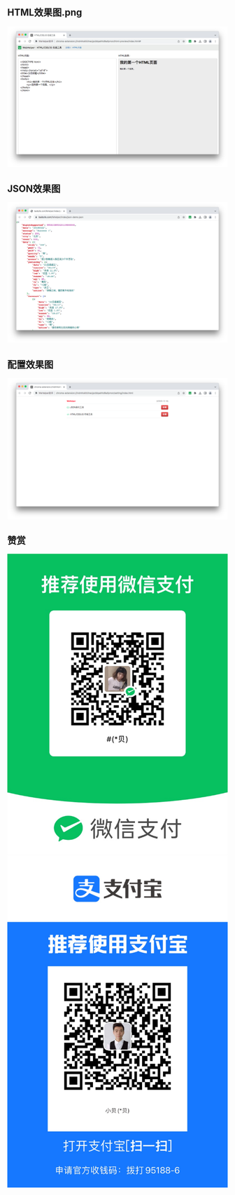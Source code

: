 ## HTML效果图.png
![](HTML效果图.png)

## JSON效果图
![](JSON效果图.png)

## 配置效果图
![](配置效果图.png)

## 赞赏
![](打赏微信.png)
![](打赏支付宝.png)
